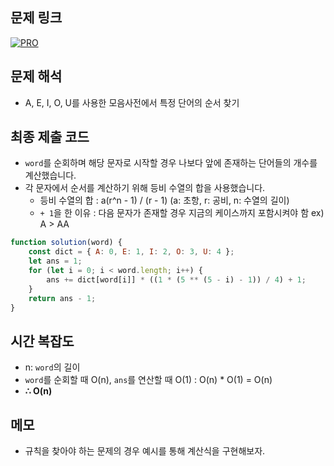 ## 문제 링크

[![PRO]][Link]

## 문제 해석

-   A, E, I, O, U를 사용한 모음사전에서 특정 단어의 순서 찾기

## 최종 제출 코드

-   `word`를 순회하며 해당 문자로 시작할 경우 나보다 앞에 존재하는 단어들의 개수를 계산했습니다.
-   각 문자에서 순서를 계산하기 위해 등비 수열의 합을 사용했습니다.
    -   등비 수열의 합 : a(r^n - 1) / (r - 1) (a: 초항, r: 공비, n: 수열의 길이)
    -   `+ 1`을 한 이유 : 다음 문자가 존재할 경우 지금의 케이스까지 포함시켜야 함 ex) A > AA

```js
function solution(word) {
    const dict = { A: 0, E: 1, I: 2, O: 3, U: 4 };
    let ans = 1;
    for (let i = 0; i < word.length; i++) {
        ans += dict[word[i]] * ((1 * (5 ** (5 - i) - 1)) / 4) + 1;
    }
    return ans - 1;
}
```

## 시간 복잡도

-   n: `word`의 길이
-   `word`를 순회할 때 O(n), `ans`를 연산할 때 O(1) : O(n) \* O(1) = O(n)
-   **∴ O(n)**

## 메모

-   규칙을 찾아야 하는 문제의 경우 예시를 통해 계산식을 구현해보자.

<!---------------------------------------------------------------------------->

[PRO]: https://github.com/chopinoff/js-algorithm/assets/107768516/6bb592e8-21d7-4244-91bb-8708f1f8ebb0
[BOJ]: https://github.com/chopinoff/js-algorithm/assets/107768516/ab4a009d-7575-4362-8a74-ebd2476570e4
[Link]: https://school.programmers.co.kr/learn/courses/30/lessons/84512
